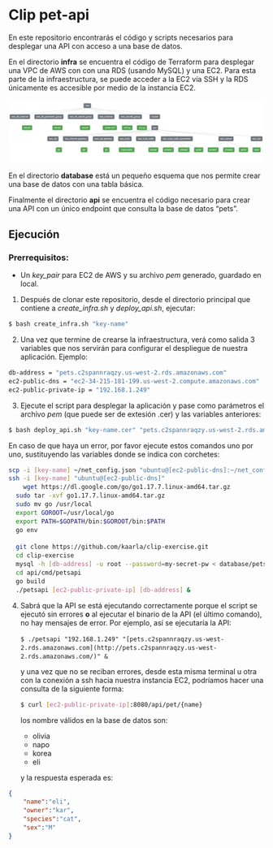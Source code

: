 # Clip pet-api

En este repositorio encontrarás el código y scripts necesarios para desplegar una API con acceso a una base de datos.

En el directorio **infra** se encuentra el código de Terraform para desplegar una VPC de AWS con con una RDS (usando MySQL) y una EC2. Para esta parte de la infraestructura, se puede acceder a la EC2 vía SSH y la RDS únicamente es accesible por medio de la instancia EC2.

![Gráfica de infraestructura](ingra-graph.png "Infraestructura que se desplegará")

En el directorio **database** está un pequeño esquema que nos permite crear una base de datos con una tabla básica.

Finalmente el directorio **api** se encuentra el código necesario para crear una API con un único endpoint que consulta la base de datos “pets”.

## Ejecución

### Prerrequisitos:

- Un *key_pair* para EC2 de AWS y su archivo *pem* generado, guardado en local.
1. Después de clonar este repositorio, desde el directorio principal que contiene a *create_infra.sh* y *deploy_api.sh*, ejecutar:

```bash
$ bash create_infra.sh "key-name"
```

2. Una vez que termine de crearse la infraestructura, verá como salida 3 variables que nos servirán para configurar el despliegue de nuestra aplicación. Ejemplo:

```bash
db-address = "pets.c2spannraqzy.us-west-2.rds.amazonaws.com"
ec2-public-dns = "ec2-34-215-181-199.us-west-2.compute.amazonaws.com"
ec2-public-private-ip = "192.168.1.249"
```

3. Ejecute el script para desplegar la aplicación y pase como parámetros el archivo *pem* (que puede ser de extesión .cer) y  las variables anteriores:

```bash
$ bash deploy_api.sh "key-name.cer" "pets.c2spannraqzy.us-west-2.rds.amazonaws.com" "ec2-34-215-181-199.us-west-2.compute.amazonaws.com" "192.168.1.249"
```

En caso de que haya un error, por favor ejecute estos comandos uno por uno, sustituyendo las variables donde se indica con corchetes:

```bash
scp -i [key-name] ~/net_config.json "ubuntu@[ec2-public-dns]:~/net_config.json"
ssh -i [key-name] "ubuntu@[ec2-public-dns]"
	wget https://dl.google.com/go/go1.17.7.linux-amd64.tar.gz
  sudo tar -xvf go1.17.7.linux-amd64.tar.gz
  sudo mv go /usr/local
  export GOROOT=/usr/local/go
  export PATH=$GOPATH/bin:$GOROOT/bin:$PATH
  go env

  git clone https://github.com/kaarla/clip-exercise.git
  cd clip-exercise
  mysql -h [db-address] -u root --password=my-secret-pw < database/pets_schema.sql
  cd api/cmd/petsapi
  go build
  ./petsapi [ec2-public-private-ip] [db-address] &
```

4. Sabrá que la API se está ejecutando correctamente porque el script se ejecutó sin errores **o**  al ejecutar el binario de la API (el último comando), no hay mensajes de error. Por ejemplo, así  se ejecutaría la API:

    `$ ./petsapi "192.168.1.249" "[pets.c2spannraqzy.us-west-2.rds.amazonaws.com](http://pets.c2spannraqzy.us-west-2.rds.amazonaws.com/)" &`

    y una vez que no se reciban errores, desde esta misma terminal u otra con la conexión a ssh hacia nuestra instancia EC2, podríamos hacer una consulta de la siguiente forma:



    ```bash
    $ curl [ec2-public-private-ip]:8080/api/pet/{name}
    ```

    los nombre válidos en la base de datos son:

    - olivia
    - napo
    - korea
    - eli

    y la respuesta esperada es:

```json
{
	"name":"eli",
	"owner":"kar",
	"species":"cat",
	"sex":"M"
}
```
